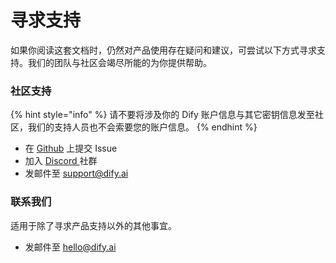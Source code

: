 # 寻求支持

如果你阅读这套文档时，仍然对产品使用存在疑问和建议，可尝试以下方式寻求支持。我们的团队与社区会竭尽所能的为你提供帮助。

### 社区支持

{% hint style="info" %}
请不要将涉及你的 Dify 账户信息与其它密钥信息发至社区，我们的支持人员也不会索要您的账户信息。
{% endhint %}

* 在 [Github](https://github.com/langgenius/dify) 上提交 Issue
* 加入 [Discord ](https://discord.gg/8Tpq4AcN9c)社群
* 发邮件至 [support@dify.ai](mailto:support@dify.ai)

### 联系我们

适用于除了寻求产品支持以外的其他事宜。

* 发邮件至 [hello@dify.ai](mailto:hello@dify.ai)
